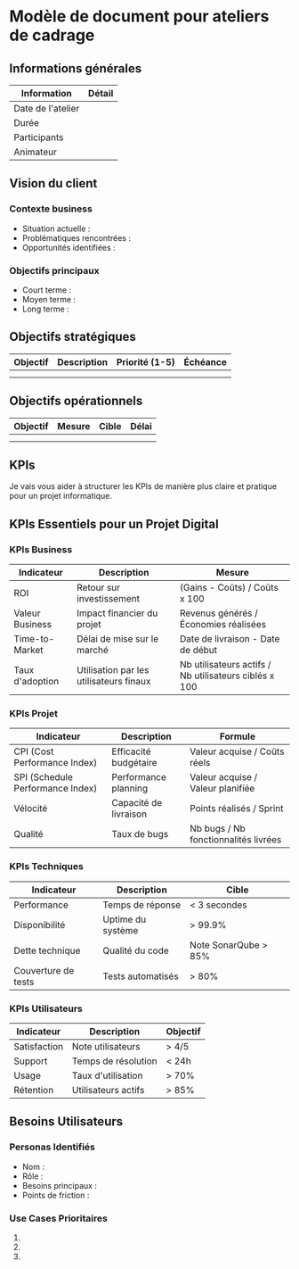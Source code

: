 # Modèle de document pour ateliers de cadrage

## Informations générales
| Information | Détail |
|------------|---------|
| Date de l'atelier | |
| Durée | |
| Participants | |
| Animateur | |

## Vision du client

### Contexte business
- Situation actuelle :
- Problématiques rencontrées :
- Opportunités identifiées :

### Objectifs principaux
- Court terme :
- Moyen terme :
- Long terme :

## Objectifs stratégiques

| Objectif | Description | Priorité (1-5) | Échéance |
|----------|-------------|----------------|-----------|
| | | | |
| | | | |

## Objectifs opérationnels

| Objectif | Mesure | Cible | Délai |
|----------|---------|--------|-------|
| | | | |
| | | | |


## KPIs

Je vais vous aider à structurer les KPIs de manière plus claire et pratique pour un projet informatique.

## KPIs Essentiels pour un Projet Digital

### KPIs Business

| Indicateur | Description | Mesure |
|------------|-------------|---------|
| ROI | Retour sur investissement | (Gains - Coûts) / Coûts x 100 |
| Valeur Business | Impact financier du projet | Revenus générés / Économies réalisées |
| Time-to-Market | Délai de mise sur le marché | Date de livraison - Date de début |
| Taux d'adoption | Utilisation par les utilisateurs finaux | Nb utilisateurs actifs / Nb utilisateurs ciblés x 100 |

### KPIs Projet

| Indicateur | Description | Formule |
|------------|-------------|----------|
| CPI (Cost Performance Index) | Efficacité budgétaire | Valeur acquise / Coûts réels |
| SPI (Schedule Performance Index) | Performance planning | Valeur acquise / Valeur planifiée |
| Vélocité | Capacité de livraison | Points réalisés / Sprint |
| Qualité | Taux de bugs | Nb bugs / Nb fonctionnalités livrées |

### KPIs Techniques

| Indicateur | Description | Cible |
|------------|-------------|--------|
| Performance | Temps de réponse | < 3 secondes |
| Disponibilité | Uptime du système | > 99.9% |
| Dette technique | Qualité du code | Note SonarQube > 85% |
| Couverture de tests | Tests automatisés | > 80% |

### KPIs Utilisateurs

| Indicateur | Description | Objectif |
|------------|-------------|----------|
| Satisfaction | Note utilisateurs | > 4/5 |
| Support | Temps de résolution | < 24h |
| Usage | Taux d'utilisation | > 70% |
| Rétention | Utilisateurs actifs | > 85% |


## Besoins Utilisateurs

### Personas Identifiés
- Nom :
- Rôle :
- Besoins principaux :
- Points de friction :

### Use Cases Prioritaires
1. 
2. 
3. 
